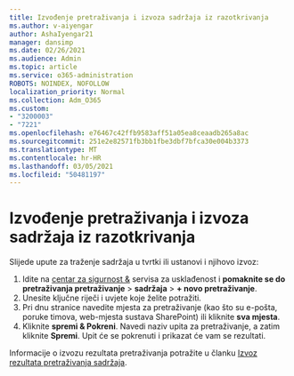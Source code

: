 ```yaml
---
title: Izvođenje pretraživanja i izvoza sadržaja iz razotkrivanja
ms.author: v-aiyengar
author: AshaIyengar21
manager: dansimp
ms.date: 02/26/2021
ms.audience: Admin
ms.topic: article
ms.service: o365-administration
ROBOTS: NOINDEX, NOFOLLOW
localization_priority: Normal
ms.collection: Adm_O365
ms.custom:
- "3200003"
- "7221"
ms.openlocfilehash: e76467c42ffb9583aff51a05ea8ceaadb265a8ac
ms.sourcegitcommit: 251e2e82571fb3bb1fbe3dbf7bfca30e004b3373
ms.translationtype: MT
ms.contentlocale: hr-HR
ms.lasthandoff: 03/05/2021
ms.locfileid: "50481197"
---
```

# <a name="perform-an-ediscoverycontent-search-and-export"></a>Izvođenje pretraživanja i izvoza sadržaja iz razotkrivanja

Slijede upute za traženje sadržaja u tvrtki ili ustanovi i njihovo izvoz:

1. Idite na [centar za sigurnost &](https://go.microsoft.com/fwlink/?linkid=2086958) servisa za usklađenost i **pomaknite se do pretraživanja pretraživanje**  >  **sadržaja**  >  **+ novo pretraživanje**.
1. Unesite ključne riječi i uvjete koje želite potražiti.
1. Pri dnu stranice navedite mjesta za pretraživanje (kao što su e-pošta, poruke timova, web-mjesta sustava SharePoint) ili kliknite **sva mjesta**.
1. Kliknite **spremi & Pokreni**. Navedi naziv upita za pretraživanje, a zatim kliknite **Spremi**. Upit će se pokrenuti i prikazat će vam se rezultati.

Informacije o izvozu rezultata pretraživanja potražite u članku [Izvoz rezultata pretraživanja sadržaja](https://go.microsoft.com/fwlink/?linkid=2102118).

